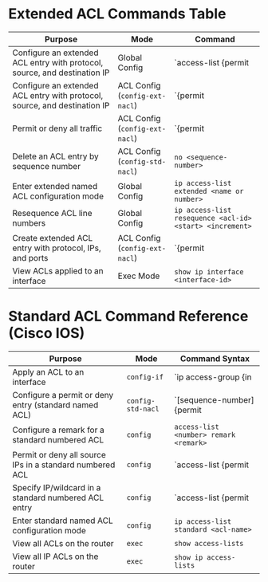 # Extended ACL Commands Table

| Purpose | Mode | Command |
|--------|------|---------|
| Configure an extended ACL entry with protocol, source, and destination IP | Global Config | `access-list <number> {permit | deny} <protocol> <src-ip> <dest-ip>` <br> *(Use `host` for /32 or specify wildcard mask)* |
| Configure an extended ACL entry with protocol, source, and destination IP | ACL Config (`config-ext-nacl`) | `{permit | deny} <protocol> <src-ip> <dest-ip>` <br> *(Use `host` for /32 or specify wildcard mask)* |
| Permit or deny all traffic | ACL Config (`config-ext-nacl`) | `{permit | deny} ip any any` |
| Delete an ACL entry by sequence number | ACL Config (`config-std-nacl`) | `no <sequence-number>` |
| Enter extended named ACL configuration mode | Global Config | `ip access-list extended <name or number>` |
| Resequence ACL line numbers | Global Config | `ip access-list resequence <acl-id> <start> <increment>` |
| Create extended ACL entry with protocol, IPs, and ports | ACL Config (`config-ext-nacl`) | `{permit | deny} <protocol> <src-ip> <operator src-port> <dest-ip> <operator dst-port>` <br> *(Use `host` or wildcard for IPs; use `eq`, `range`, etc. for ports)* |
| View ACLs applied to an interface | Exec Mode | `show ip interface <interface-id>` |

# Standard ACL Command Reference (Cisco IOS)

| Purpose                                                    | Mode               | Command Syntax                                                                |
|------------------------------------------------------------|--------------------|--------------------------------------------------------------------------------|
| Apply an ACL to an interface                               | `config-if`        | `ip access-group <acl-number-or-name> {in | out}`                             |
| Configure a permit or deny entry (standard named ACL)      | `config-std-nacl`  | `[sequence-number] {permit | deny} <ip> <wildcard-mask>`                      |
| Configure a remark for a standard numbered ACL             | `config`           | `access-list <number> remark <remark>`                                        |
| Permit or deny all source IPs in a standard numbered ACL   | `config`           | `access-list <number> {permit | deny} any`                                    |
| Specify IP/wildcard in a standard numbered ACL entry       | `config`           | `access-list <number> {permit | deny} <ip> <wildcard-mask>`                   |
| Enter standard named ACL configuration mode                | `config`           | `ip access-list standard <acl-name>`                                          |
| View all ACLs on the router                                | `exec`             | `show access-lists`                                                           |
| View all IP ACLs on the router                             | `exec`             | `show ip access-lists`                                                        |
